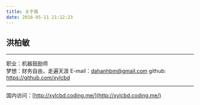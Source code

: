 ```yaml
---
title: 关于我
date: 2016-05-11 21:12:23
---
```


洪柏敏  
---
- - -
职业：机器鼓励师  
梦想：财务自由，走遍天涯
E-mail：[dahanhbm@gmail.com](mailto:dahanhbm@gmail.com)
github: https://github.com/xylcbd

- - -

国内访问：[http://xylcbd.coding.me/](http://xylcbd.coding.me/)
